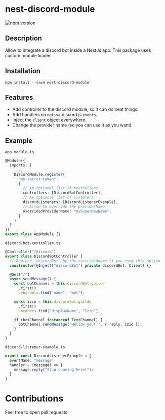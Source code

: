 # nest-discord-module

[![npm version](https://badge.fury.io/js/nest-discord-module.svg)](https://badge.fury.io/js/nest-discord-module)

## Description

Allow to integrate a discord bot inside a NestJs app. This package uses custom module loader.

## Installation

`npm install --save nest-discord-module`

## Features

- Add controller to the discord module, so it can do neat things.
- Add handlers on `native` discord.js `events`.
- Inject the `client` object everywhere.
- Change the provider name (so you can use it as you want)

## Example

`app.module.ts`

```ts
@Module({
  imports: [
    ...,
    DiscordModule.register(
      "my-secret-token",
      {
        // An optional list of controllers
        controllers: [DiscordBotController],
        // An optional list of listeners
        discordListeners: [DiscordListenerExample],
        // Allow to override the providerName
        overridedProviderName: "mySuperNewName",
      }
    )
  ]
})
export class AppModule {}
```

`discord-bot-controller.ts`

```ts
@Controller("/discord")
export class DiscordBotController {
  // Replace `discordBot` by the overridedName if you used this option
  constructor(@Inject("discordBot") private discordBot: Client) {}

  @Get("/")
  async sendMessage() {
    const botChannel = this.discordBot.guilds
      .first()
      .channels.find("name", "bot");

    const izio = this.discordBot.guilds
      .first()
      .members.find("displayName", "Izio");

    if (botChannel instanceof TextChannel) {
      botChannel.sendMessage("Hellow you! ", { reply: izio });
    }
  }
}
```

`discord-listener-example.ts`

```ts
export const DiscordListenerExample = {
  eventName: "message"
  handler = (message) => {
    message.reply("Stop spaming here!");
  }
}
```

# Contributions

Feel free to open pull requests.
